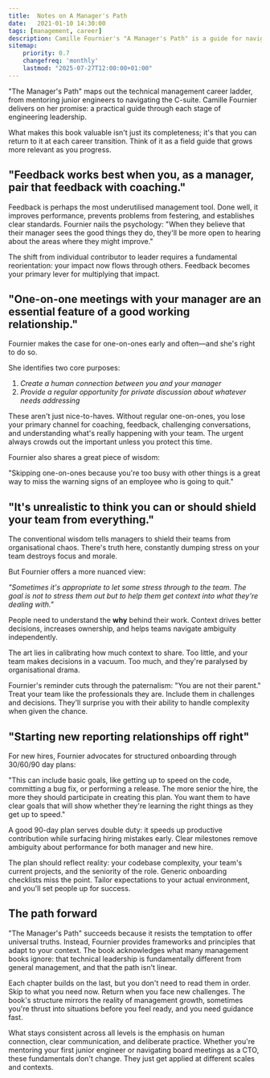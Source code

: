 ```yaml
---
title:  Notes on A Manager's Path
date:   2021-01-10 14:30:00
tags: [management, career]
description: Camille Fournier's "A Manager's Path" is a guide for navigating the technical career ladder
sitemap:
    priority: 0.7
    changefreq: 'monthly'
    lastmod: "2025-07-27T12:00:00+01:00"
---
```


"The Manager's Path" maps out the technical management career ladder, from mentoring junior engineers to navigating the C-suite. Camille Fournier delivers on her promise: a practical guide through each stage of engineering leadership.

What makes this book valuable isn't just its completeness; it's that you can return to it at each career transition. Think of it as a field guide that grows more relevant as you progress.

## "Feedback works best when you, as a manager, pair that feedback with coaching."

Feedback is perhaps the most underutilised management tool. Done well, it improves performance, prevents problems from festering, and establishes clear standards. Fournier nails the psychology: "When they believe that their manager sees the good things they do, they'll be more open to hearing about the areas where they might improve."

The shift from individual contributor to leader requires a fundamental reorientation: your impact now flows through others. Feedback becomes your primary lever for multiplying that impact.

## "One-on-one meetings with your manager are an essential feature of a good working relationship."

Fournier makes the case for one-on-ones early and often—and she's right to do so.

She identifies two core purposes:

1. *Create a human connection between you and your manager*
2. *Provide a regular opportunity for private discussion about whatever needs addressing*

These aren't just nice-to-haves. Without regular one-on-ones, you lose your primary channel for coaching, feedback, challenging conversations, and understanding what's really happening with your team. The urgent always crowds out the important unless you protect this time.

Fournier also shares a great piece of wisdom:

"Skipping one-on-ones because you're too busy with other things is a great way to miss the warning signs of an employee who is going to quit."

## "It's unrealistic to think you can or should shield your team from everything."

The conventional wisdom tells managers to shield their teams from organisational chaos. There's truth here, constantly dumping stress on your team destroys focus and morale.

But Fournier offers a more nuanced view:

*"Sometimes it's appropriate to let some stress through to the team. The goal is not to stress them out but to help them get context into what they're dealing with."*

People need to understand the **why** behind their work. Context drives better decisions, increases ownership, and helps teams navigate ambiguity independently.

The art lies in calibrating how much context to share. Too little, and your team makes decisions in a vacuum. Too much, and they're paralysed by organisational drama.

Fournier's reminder cuts through the paternalism: "You are not their parent." Treat your team like the professionals they are. Include them in challenges and decisions. They'll surprise you with their ability to handle complexity when given the chance.

## "Starting new reporting relationships off right"

For new hires, Fournier advocates for structured onboarding through 30/60/90 day plans:

"This can include basic goals, like getting up to speed on the code, committing a bug fix, or performing a release. The more senior the hire, the more they should participate in creating this plan. You want them to have clear goals that will show whether they're learning the right things as they get up to speed."

A good 90-day plan serves double duty: it speeds up productive contribution while surfacing hiring mistakes early. Clear milestones remove ambiguity about performance for both manager and new hire.

The plan should reflect reality: your codebase complexity, your team's current projects, and the seniority of the role. Generic onboarding checklists miss the point. Tailor expectations to your actual environment, and you'll set people up for success.

## The path forward

"The Manager's Path" succeeds because it resists the temptation to offer universal truths. Instead, Fournier provides frameworks and principles that adapt to your context. The book acknowledges what many management books ignore: that technical leadership is fundamentally different from general management, and that the path isn't linear.

Each chapter builds on the last, but you don't need to read them in order. Skip to what you need now. Return when you face new challenges. The book's structure mirrors the reality of management growth, sometimes you're thrust into situations before you feel ready, and you need guidance fast.

What stays consistent across all levels is the emphasis on human connection, clear communication, and deliberate practice. Whether you're mentoring your first junior engineer or navigating board meetings as a CTO, these fundamentals don't change. They just get applied at different scales and contexts.
